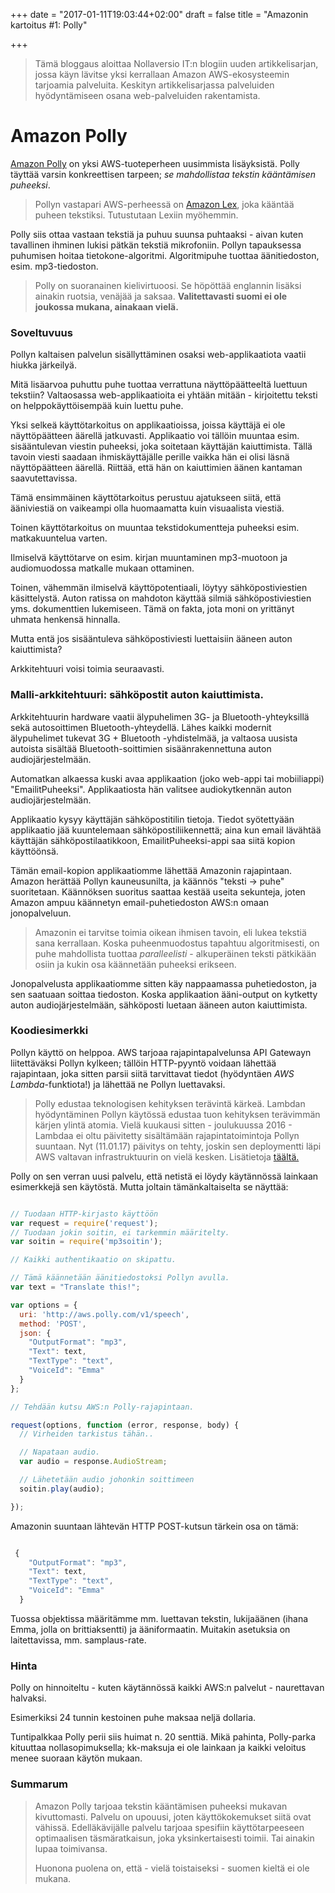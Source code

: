 +++
date = "2017-01-11T19:03:44+02:00"
draft = false
title = "Amazonin kartoitus #1: Polly"

+++

> Tämä bloggaus aloittaa Nollaversio IT:n blogiin uuden artikkelisarjan, jossa käyn lävitse yksi kerrallaan Amazon AWS-ekosysteemin tarjoamia palveluita. Keskityn artikkelisarjassa palveluiden hyödyntämiseen osana web-palveluiden rakentamista.

# Amazon Polly

[Amazon Polly](https://aws.amazon.com/polly/) on yksi AWS-tuoteperheen uusimmista lisäyksistä. Polly täyttää varsin konkreettisen tarpeen; *se mahdollistaa tekstin kääntämisen puheeksi*. 

> Pollyn vastapari AWS-perheessä on [Amazon Lex](https://aws.amazon.com/lex/), joka kääntää puheen tekstiksi. Tutustutaan Lexiin myöhemmin.

Polly siis ottaa vastaan tekstiä ja puhuu suunsa puhtaaksi - aivan kuten tavallinen ihminen lukisi pätkän tekstiä mikrofoniin. Pollyn tapauksessa puhumisen hoitaa tietokone-algoritmi. Algoritmipuhe tuottaa äänitiedoston, esim. mp3-tiedoston.

> Polly on suoranainen kielivirtuoosi. Se höpöttää englannin lisäksi ainakin ruotsia, venäjää ja saksaa. **Valitettavasti suomi ei ole joukossa mukana, ainakaan vielä.**

### Soveltuvuus

Pollyn kaltaisen palvelun sisällyttäminen osaksi web-applikaatiota vaatii hiukka järkeilyä. 

Mitä lisäarvoa puhuttu puhe tuottaa verrattuna näyttöpäätteeltä luettuun tekstiin? Valtaosassa web-applikaatioita ei yhtään mitään - kirjoitettu teksti on helppokäyttöisempää kuin luettu puhe.

Yksi selkeä käyttötarkoitus on applikaatioissa, joissa käyttäjä ei ole näyttöpäätteen äärellä jatkuvasti. Applikaatio voi tällöin muuntaa esim. sisääntulevan viestin puheeksi, joka soitetaan käyttäjän kaiuttimista. Tällä tavoin viesti saadaan ihmiskäyttäjälle perille vaikka hän ei olisi läsnä näyttöpäätteen äärellä. Riittää, että hän on kaiuttimien äänen kantaman saavutettavissa.

Tämä ensimmäinen käyttötarkoitus perustuu ajatukseen siitä, että ääniviestiä on vaikeampi olla huomaamatta kuin visuaalista viestiä.

Toinen käyttötarkoitus on muuntaa tekstidokumentteja puheeksi esim. matkakuuntelua varten.

Ilmiselvä käyttötarve on esim. kirjan muuntaminen mp3-muotoon ja audiomuodossa matkalle mukaan ottaminen.

Toinen, vähemmän ilmiselvä käyttöpotentiaali, löytyy sähköpostiviestien käsittelystä. Auton ratissa on mahdoton käyttää silmiä sähköpostiviestien yms. dokumenttien lukemiseen. Tämä on fakta, jota moni on yrittänyt uhmata henkensä hinnalla. 

Mutta entä jos sisääntuleva sähköpostiviesti luettaisiin ääneen auton kaiuttimista? 

Arkkitehtuuri voisi toimia seuraavasti.

### Malli-arkkitehtuuri: sähköpostit auton kaiuttimista.

Arkkitehtuurin hardware vaatii älypuhelimen 3G- ja Bluetooth-yhteyksillä sekä autosoittimen Bluetooth-yhteydellä. Lähes kaikki modernit älypuhelimet tukevat 3G + Bluetooth -yhdistelmää, ja valtaosa uusista autoista sisältää Bluetooth-soittimien sisäänrakennettuna auton audiojärjestelmään.

Automatkan alkaessa kuski avaa applikaation (joko web-appi tai mobiiliappi) "EmailitPuheeksi". Applikaatiosta hän valitsee audiokytkennän auton audiojärjestelmään.

Applikaatio kysyy käyttäjän sähköpostitilin tietoja. Tiedot syötettyään applikaatio jää kuuntelemaan sähköpostiliikennettä; aina kun email lävähtää käyttäjän sähköpostilaatikkoon, EmailitPuheeksi-appi saa siitä kopion käyttöönsä.

Tämän email-kopion applikaatiomme lähettää Amazonin rajapintaan. Amazon herättää Pollyn kauneusunilta, ja käännös "teksti -> puhe" suoritetaan. Käännöksen suoritus saattaa kestää useita sekunteja, joten Amazon ampuu käännetyn email-puhetiedoston AWS:n omaan jonopalveluun.

> Amazonin ei tarvitse toimia oikean ihmisen tavoin, eli lukea tekstiä sana kerrallaan. Koska puheenmuodostus tapahtuu algoritmisesti, on puhe mahdollista tuottaa *paralleelisti* - alkuperäinen teksti pätkikään osiin ja kukin osa käännetään puheeksi erikseen. 

Jonopalvelusta applikaatiomme sitten käy nappaamassa puhetiedoston, ja sen saatuaan soittaa tiedoston. Koska applikaation ääni-output on kytketty auton audiojärjestelmään, sähköposti luetaan ääneen auton kaiuttimista.

### Koodiesimerkki

Pollyn käyttö on helppoa. AWS tarjoaa rajapintapalvelunsa API Gatewayn liitettäväksi Pollyn kylkeen; tällöin HTTP-pyyntö voidaan lähettää rajapintaan, joka sitten parsii siitä tarvittavat tiedot (hyödyntäen *AWS Lambda*-funktiota!) ja lähettää ne Pollyn luettavaksi.

> Polly edustaa teknologisen kehityksen terävintä kärkeä. Lambdan hyödyntäminen Pollyn käytössä edustaa tuon kehityksen terävimmän kärjen ylintä atomia. Vielä kuukausi sitten - joulukuussa 2016 - Lambdaa ei oltu päivitetty sisältämään rajapintatoimintoja Pollyn suuntaan. Nyt (11.01.17) päivitys on tehty, joskin sen deploymentti läpi AWS valtavan infrastruktuurin on vielä kesken. Lisätietoja [täältä.](https://forums.aws.amazon.com/thread.jspa?threadID=244156)  

Polly on sen verran uusi palvelu, että netistä ei löydy käytännössä lainkaan esimerkkejä sen käytöstä. Mutta joltain tämänkaltaiselta se näyttää:

```javascript

// Tuodaan HTTP-kirjasto käyttöön
var request = require('request');
// Tuodaan jokin soitin, ei tarkemmin määritelty.
var soitin = require('mp3soitin');

// Kaikki authentikaatio on skipattu.

// Tämä käännetään äänitiedostoksi Pollyn avulla.
var text = "Translate this!";

var options = {
  uri: 'http://aws.polly.com/v1/speech',
  method: 'POST',
  json: {
   	"OutputFormat": "mp3",
   	"Text": text,
   	"TextType": "text",
   	"VoiceId": "Emma"
  }
};

// Tehdään kutsu AWS:n Polly-rajapintaan.

request(options, function (error, response, body) {
  // Virheiden tarkistus tähän..

  // Napataan audio.
  var audio = response.AudioStream;

  // Lähetetään audio johonkin soittimeen
  soitin.play(audio);

});

```

Amazonin suuntaan lähtevän HTTP POST-kutsun tärkein osa on tämä:

```javascript

 {
   	"OutputFormat": "mp3",
   	"Text": text,
   	"TextType": "text",
   	"VoiceId": "Emma"
  }

``` 

Tuossa objektissa määritämme mm. luettavan tekstin, lukijaäänen (ihana Emma, jolla on brittiaksentti) ja ääniformaatin. Muitakin asetuksia on laitettavissa, mm. samplaus-rate.

### Hinta

Polly on hinnoiteltu - kuten käytännössä kaikki AWS:n palvelut - naurettavan halvaksi. 

Esimerkiksi 24 tunnin kestoinen puhe maksaa neljä dollaria. 

Tuntipalkkaa Polly perii siis huimat n. 20 senttiä. Mikä pahinta, Polly-parka kituuttaa nollasopimuksella; kk-maksuja ei ole lainkaan ja kaikki veloitus menee suoraan käytön mukaan.

### Summarum

> Amazon Polly tarjoaa tekstin kääntämisen puheeksi mukavan kivuttomasti. Palvelu on upouusi, joten käyttökokemukset siitä ovat vähissä. Edelläkävijälle palvelu tarjoaa spesifiin käyttötarpeeseen optimaalisen täsmäratkaisun, joka yksinkertaisesti toimii. Tai ainakin lupaa toimivansa.
>
> Huonona puolena on, että - vielä toistaiseksi - suomen kieltä ei ole mukana.







